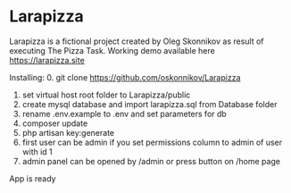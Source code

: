# Larapizza
Larapizza is a fictional project created by Oleg Skonnikov as result of executing The Pizza Task.
Working demo available here https://larapizza.site

Installing:
0. git clone https://github.com/oskonnikov/Larapizza
1. set virtual host root folder to Larapizza/public
2. create mysql database and import larapizza.sql from Database folder
3. rename .env.example to .env and set parameters for db
4. composer update
5. php artisan key:generate
6. first user can be admin if you set permissions column to admin of user with id 1
7. admin panel can be opened by /admin or press button on /home page

App is ready